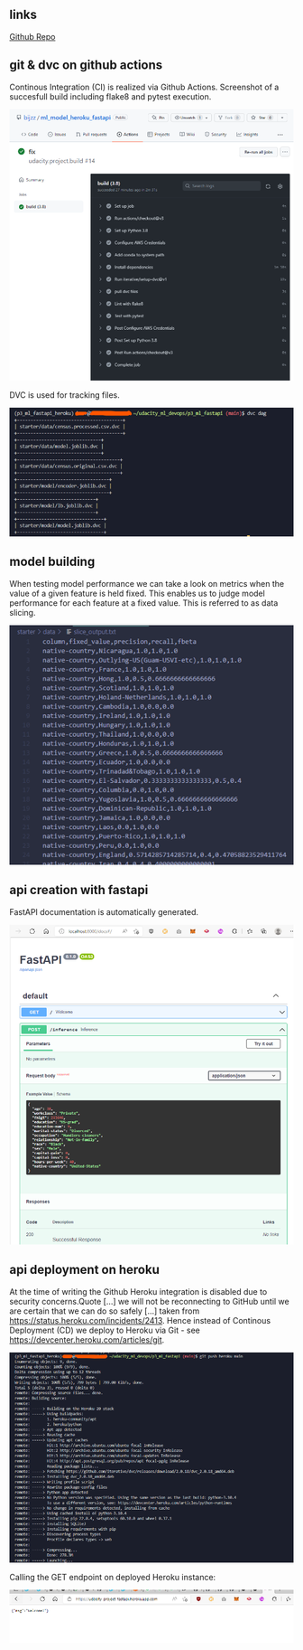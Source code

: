 ## links

[Github Repo](https://github.com/bijzz/ml_model_heroku_fastapi)

## git & dvc on github actions

Continous Integration (CI) is realized via Github Actions. Screenshot of a succesfull build including flake8 and pytest execution.

![ci](/screenshots/continuous_integration.png)

DVC is used for tracking files.

![dvc](/screenshots/dvcdag.png)

## model building

When testing model performance we can take a look on metrics when the value of a given feature is held fixed. This enables us to judge model performance for each feature at a fixed value. This is referred to as data slicing.

![slice](/screenshots/slice_output.png)

## api creation with fastapi

FastAPI documentation is automatically generated.

![fastapi](/screenshots/example.png)

## api deployment on heroku

At the time of writing the Github Heroku integration is disabled due to security concerns.Quote [...] we will not be reconnecting to GitHub until we are certain that we can do so safely [...] taken from https://status.heroku.com/incidents/2413. Hence instead of Continous Deployment (CD) we deploy to Heroku via Git - see https://devcenter.heroku.com/articles/git.

![cd](/screenshots/continuous_deloyment.png)

Calling the GET endpoint on deployed Heroku instance:

![get](/screenshots/live_get.png)